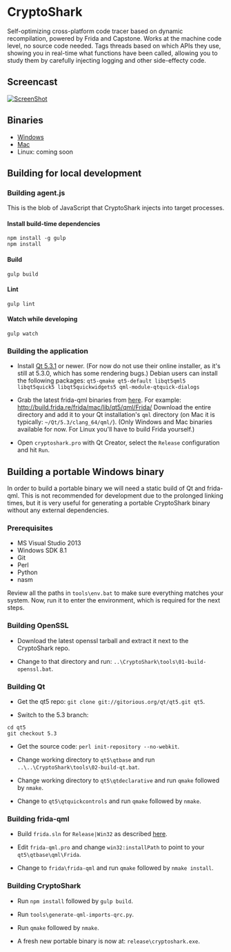 # CryptoShark

Self-optimizing cross-platform code tracer based on dynamic recompilation,
powered by Frida and Capstone. Works at the machine code level, no source
code needed. Tags threads based on which APIs they use, showing you in
real-time what functions have been called, allowing you to study them by
carefully injecting logging and other side-effecty code.

## Screencast

[![ScreenShot](http://img.youtube.com/vi/hzDsxtcRavY/0.jpg)](https://www.youtube.com/watch?v=hzDsxtcRavY)

## Binaries

- [Windows](http://build.frida.re/frida/windows/Win32-Release/bin/cryptoshark-0.1.3.exe)
- [Mac](http://build.frida.re/frida/mac/CryptoShark-0.1.3.dmg)
- Linux: coming soon

## Building for local development

### Building agent.js

This is the blob of JavaScript that CryptoShark injects into target processes.

#### Install build-time dependencies
    npm install -g gulp
    npm install

#### Build
    gulp build

#### Lint
    gulp lint

#### Watch while developing
    gulp watch

### Building the application

- Install [Qt 5.3.1](http://qt-project.org/downloads) or newer. (For now
  do not use their online installer, as it's still at 5.3.0, which has some
  rendering bugs.) Debian users can install the following packages: 
  `qt5-qmake qt5-default libqt5qml5 libqt5quick5 libqt5quickwidgets5 qml-module-qtquick-dialogs`

- Grab the latest frida-qml binaries from [here](http://build.frida.re/frida/).
  For example: http://build.frida.re/frida/mac/lib/qt5/qml/Frida/
  Download the entire directory and add it to your Qt installation's `qml`
  directory (on Mac it is typically: `~/Qt/5.3/clang_64/qml/`).
  (Only Windows and Mac binaries available for now. For Linux you'll have to
  build Frida yourself.)

- Open `cryptoshark.pro` with Qt Creator, select the `Release` configuration
  and hit `Run`.

## Building a portable Windows binary

In order to build a portable binary we will need a static build of Qt and
frida-qml. This is not recommended for development due to the prolonged linking
times, but it is very useful for generating a portable CryptoShark binary
without any external dependencies.

### Prerequisites

* MS Visual Studio 2013
* Windows SDK 8.1
* Git
* Perl
* Python
* nasm

Review all the paths in `tools\env.bat` to make sure everything matches your
system. Now, run it to enter the environment, which is required for the next
steps.

### Building OpenSSL

- Download the latest openssl tarball and extract it next to the CryptoShark repo.

- Change to that directory and run: `..\CryptoShark\tools\01-build-openssl.bat`.

### Building Qt

- Get the qt5 repo: `git clone git://gitorious.org/qt/qt5.git qt5`.

- Switch to the 5.3 branch:

```
cd qt5
git checkout 5.3
```

- Get the source code: `perl init-repository --no-webkit`.

- Change working directory to `qt5\qtbase` and run `..\..\CryptoShark\tools\02-build-qt.bat`.

- Change working directory to `qt5\qtdeclarative` and run `qmake` followed by `nmake`.

- Change to `qt5\qtquickcontrols` and run `qmake` followed by `nmake`.

### Building frida-qml

- Build `frida.sln` for `Release|Win32` as described [here](http://www.frida.re/docs/building/).

- Edit `frida-qml.pro` and change `win32:installPath` to point to
  your `qt5\qtbase\qml\Frida`.

- Change to `frida\frida-qml` and run `qmake` followed by `nmake install`.

### Building CryptoShark

- Run `npm install` followed by `gulp build`.

- Run `tools\generate-qml-imports-qrc.py`.

- Run `qmake` followed by `nmake`.

- A fresh new portable binary is now at: `release\cryptoshark.exe`.
